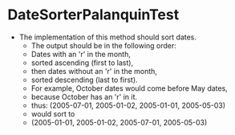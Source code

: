 # DateSorterPalanquinTest
* The implementation of this method should sort dates.
     * The output should be in the following order:
     * Dates with an 'r' in the month,
     * sorted ascending (first to last),
     * then dates without an 'r' in the month,
     * sorted descending (last to first).
     * For example, October dates would come before May dates,
     * because October has an 'r' in it.
     * thus: (2005-07-01, 2005-01-02, 2005-01-01, 2005-05-03)
     * would sort to
     * (2005-01-01, 2005-01-02, 2005-07-01, 2005-05-03)
